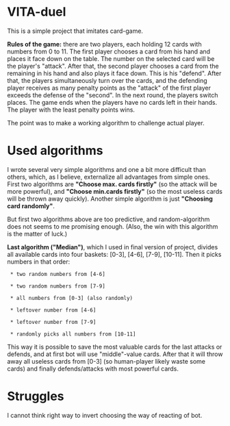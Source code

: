 # VITA-duel
This is a simple project that imitates card-game.

**Rules of the game:** there are two players, each holding 12 cards with numbers from 0 to 11. The first player chooses a card from his hand and places it face down on the table. The number on the selected card will be the player's "attack". After that, the second player chooses a card from the remaining in his hand and also plays it face down. This is his "defend". After that, the players simultaneously turn over the cards, and the defending player receives as many penalty points as the "attack" of the first player exceeds the defense of the "second". In the next round, the players switch places. The game ends when the players have no cards left in their hands. The player with the least penalty points wins.

The point was to make a working algorithm to challenge actual player.

# Used algorithms
I wrote several very simple algorithms and one a bit more difficult than others, which, as I believe, externalize all advantages from simple ones.
First two algorithms are **"Choose max. cards firstly"** (so the attack will be more powerful), and **"Choose min.cards firstly"** (so the most useless cards will be thrown away quickly). Another simple algorithm is just **"Choosing card randomly"**.

But first two algorithms above are too predictive, and random-algorithm does not seems to me promising enough. (Also, the win with this algorithm is the matter of luck.)

**Last algorithm ("Median")**, which I used in final version of project, divides all available cards into four baskets: [0-3], [4-6], [7-9], [10-11]. Then it picks numbers in that order:
     
     * two random numbers from [4-6]
     
     * two random numbers from [7-9]
     
     * all numbers from [0-3] (also randomly)
     
     * leftover number from [4-6]
     
     * leftover number from [7-9]
     
     * randomly picks all numbers from [10-11]
     
This way it is possible to save the most valuable cards for the last attacks or defends, and at first bot will use "middle"-value cards. After that it will throw away all useless cards from [0-3] (so human-player likely waste some cards) and finally defends/attacks with most powerful cards.

# Struggles
I cannot think right way to invert choosing the way of reacting of bot.
